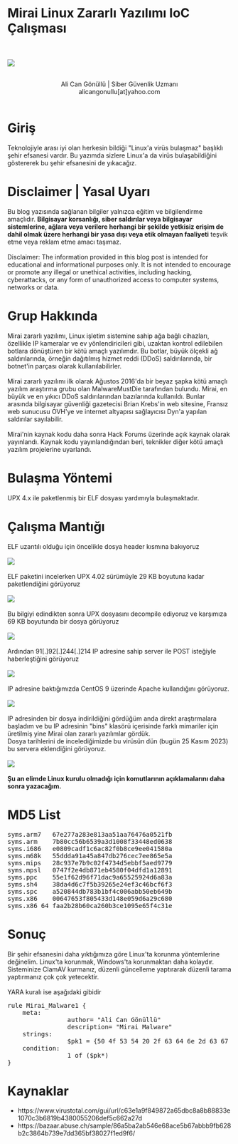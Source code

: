# Mirai Linux Zararlı Yazılımı IoC Çalışması

<br><br>
<img src="title_pic.png">
<br><br>
<center>Ali Can Gönüllü | Siber Güvenlik Uzmanı <br>alicangonullu[at]yahoo.com</center><br>

# Giriş
<p>
    Teknolojiyle arası iyi olan herkesin bildiği "Linux'a virüs bulaşmaz" başlıklı şehir efsanesi vardır. Bu yazımda sizlere Linux'a da virüs bulaşabildiğini göstererek bu şehir efsanesini de yıkacağız.
</p>

# Disclaimer | Yasal Uyarı
<p>
  Bu blog yazısında sağlanan bilgiler yalnızca eğitim ve bilgilendirme amaçlıdır. <b>Bilgisayar korsanlığı, siber saldırılar veya bilgisayar sistemlerine, ağlara veya verilere herhangi bir şekilde yetkisiz erişim de dahil olmak üzere herhangi bir yasa dışı veya etik olmayan faaliyeti</b> teşvik etme veya reklam etme amacı taşımaz.
<br><br>
  Disclaimer: The information provided in this blog post is intended for educational and informational purposes only. It is not intended to encourage or promote any illegal or unethical activities, including hacking, cyberattacks, or any form of unauthorized access to computer systems, networks or data.
</p>

# Grup Hakkında
<p>
    Mirai zararlı yazılımı, Linux işletim sistemine sahip ağa bağlı cihazları, özellikle IP kameralar ve ev yönlendiricileri gibi, uzaktan kontrol edilebilen botlara dönüştüren bir kötü amaçlı yazılımdır. Bu botlar, büyük ölçekli ağ saldırılarında, örneğin dağıtılmış hizmet reddi (DDoS) saldırılarında, bir botnet'in parçası olarak kullanılabilirler.
    <br><br>
    Mirai zararlı yazılımı ilk olarak Ağustos 2016'da bir beyaz şapka kötü amaçlı yazılım araştırma grubu olan MalwareMustDie tarafından bulundu. Mirai, en büyük ve en yıkıcı DDoS saldırılarından bazılarında kullanıldı. Bunlar arasında bilgisayar güvenliği gazetecisi Brian Krebs'in web sitesine, Fransız web sunucusu OVH'ye ve internet altyapısı sağlayıcısı Dyn'a yapılan saldırılar sayılabilir.
    <br><br>
    Mirai'nin kaynak kodu daha sonra Hack Forums üzerinde açık kaynak olarak yayınlandı. Kaynak kodu yayınlandığından beri, teknikler diğer kötü amaçlı yazılım projelerine uyarlandı.
</p>

# Bulaşma Yöntemi
<p>
    UPX 4.x ile paketlenmiş bir ELF dosyası yardımıyla bulaşmaktadır.
</p>

# Çalışma Mantığı
<p>
    ELF uzantılı olduğu için öncelikle dosya header kısmına bakıyoruz
    <br><br>
    <img src="info.png">
    <br><br>
    ELF paketini incelerken UPX 4.02 sürümüyle 29 KB boyutuna kadar paketlendiğini görüyoruz
    <br><br>
    <img src="upx.png">
    <br><br>
    Bu bilgiyi edindikten sonra UPX dosyasını decompile ediyoruz ve karşımıza 69 KB boyutunda bir dosya görüyoruz
    <br><br>
    <img src="decompile.png">
    <br><br>
    Ardından 91[.]92[.]244[.]214 IP adresine sahip server ile POST isteğiyle haberleştiğini görüyoruz
    <br><br>
    <img src="c2server.png">
    <br><br>
    IP adresine baktığımızda CentOS 9 üzerinde Apache kullandığını görüyoruz.
    <br><br>
    <img src="ip_index.png">
    <br><br>
    IP adresinden bir dosya indirildiğini gördüğüm anda direkt araştırmalara başladım ve bu IP adresinin "bins" klasörü içerisinde farklı mimariler için üretilmiş yine Mirai olan zararlı yazılımlar gördük.<br>
    Dosya tarihlerini de incelediğimizde bu virüsün dün (bugün 25 Kasım 2023) bu servera eklendiğini görüyoruz.
    <br><br>
    <img src="ip_files.png">
    <br><br>
    <b>Şu an elimde Linux kurulu olmadığı için komutlarının açıklamalarını daha sonra yazacağım.</b>
</p>

# MD5 List 
<pre>
syms.arm7	67e277a283e813aa51aa76476a0521fb	
syms.arm	7b80cc56b6539a3d1008f33448ed0638
syms.i686	e0809cadf1c6ac82f0b8ce9ee041580a	
syms.m68k	55ddda91a45a847db276cec7ee865e5a	
syms.mips	28c937e7b9c02f4734d5ebbf5aed9779	
syms.mpsl	0747f2e4db871eb4580f04dfd1a12891
syms.ppc	55e1f62d96f71dac9a65525924d6a83a
syms.sh4	38da4d6c7f5b39265e24ef3c46bcf6f3
syms.spc	a520844db783b1bf4c006abb50eb649b
syms.x86	00647653f805433d148e059d6a29c680
syms.x86_64	faa2b28b60ca260b3ce1095e65f4c31e
</pre>

# Sonuç
<p>
    Bir şehir efsanesini daha yıktığımıza göre Linux'ta korunma yöntemlerine değinelim. Linux'ta korunmak, Windows'ta korunmaktan daha kolaydır. Sisteminize ClamAV kurmanız, düzenli güncelleme yaptırarak düzenli tarama yaptırmanız çok çok yetecektir.
    <br><br>
    YARA kuralı ise aşağıdaki gibidir
</p>

<pre>
rule Mirai_Malware1 {
	meta:
                author= "Ali Can Gönüllü"
                description= "Mirai Malware"
	strings:
                $pk1 = {50 4f 53 54 20 2f 63 64 6e 2d 63 67 69 2f 00 20 48 54 54 50 2f 31 2e 31 0d 0a 55 73 65 72 2d 41 67 65 6e 74 3a 20 00 0d 0a 48 6f 73 74 3a 20 00 30 0d 0a 00 47 45 54 00 43 6f 6f 6b 69 65 3a 20 00 0d 0a 0d 0a 00 3b 00 68 74 74 70 00 75 72 6c 3d 00 50 4f 53 54 00 00 55 de 04 08 ea de 04 08 28 df 04 08 66 df 04 08 a4 df 04 08 e2 df 04 08 20 e0 04 08 5e e0 04 08 9c e0 04 08 da e0 04 08 18 e1 04 08 56 e1 04 08 94 e1 04 08 10  e2 04 08 d2 e1 04 08 39 31 2e 39 32 2e 32 34 34 2e 32 31 34 00 00 00 00 01 00}
	condition:
                1 of ($pk*)
}
</pre>

# Kaynaklar
<ul>
    <li>https://www.virustotal.com/gui/url/c63e1a9f849872a65dbc8a8b88833e1070c3b6819b4380055206def5c662a27d</li>
    <li>https://bazaar.abuse.ch/sample/86a5ba2ab546e68ace5b67abbb9fb628b2c3864b739e7dd365bf38027f1ed9f6/</li>
</ul>